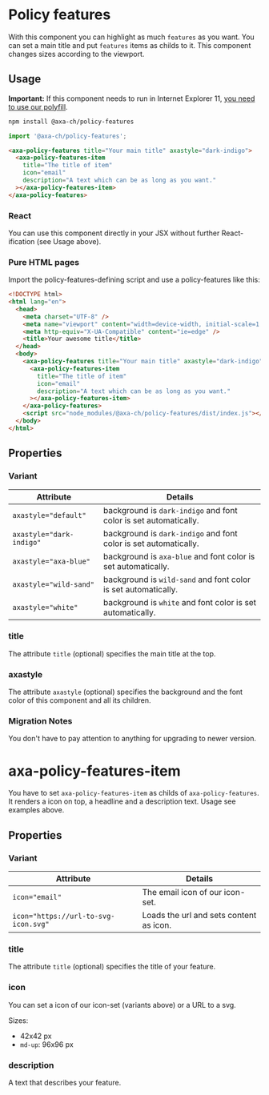 # Policy features

With this component you can highlight as much `features` as you want. You can set a main title and put `features` items as childs to it. This component changes sizes according to the viewport.

## Usage

**Important:** If this component needs to run in Internet Explorer 11, [you need to use our polyfill](https://github.com/axa-ch/patterns-library/tree/develop/src/components/05-utils/polyfill).

```bash
npm install @axa-ch/policy-features
```

```js
import '@axa-ch/policy-features';
```

```html
<axa-policy-features title="Your main title" axastyle="dark-indigo">
  <axa-policy-features-item
    title="The title of item"
    icon="email"
    description="A text which can be as long as you want."
  ></axa-policy-features-item>
</axa-policy-features>
```

### React

You can use this component directly in your JSX without further React-ification (see Usage above).

### Pure HTML pages

Import the policy-features-defining script and use a policy-features like this:

```html
<!DOCTYPE html>
<html lang="en">
  <head>
    <meta charset="UTF-8" />
    <meta name="viewport" content="width=device-width, initial-scale=1.0" />
    <meta http-equiv="X-UA-Compatible" content="ie=edge" />
    <title>Your awesome title</title>
  </head>
  <body>
    <axa-policy-features title="Your main title" axastyle="dark-indigo">
      <axa-policy-features-item
        title="The title of item"
        icon="email"
        description="A text which can be as long as you want."
      ></axa-policy-features-item>
    </axa-policy-features>
    <script src="node_modules/@axa-ch/policy-features/dist/index.js"></script>
  </body>
</html>
```

## Properties

### Variant

| Attribute                | Details                                                          |
| ------------------------ | ---------------------------------------------------------------- |
| `axastyle="default"`     | background is `dark-indigo` and font color is set automatically. |
| `axastyle="dark-indigo"` | background is `dark-indigo` and font color is set automatically. |
| `axastyle="axa-blue"`    | background is `axa-blue` and font color is set automatically.    |
| `axastyle="wild-sand"`   | background is `wild-sand` and font color is set automatically.   |
| `axastyle="white"`       | background is `white` and font color is set automatically.       |

### title

The attribute `title` (optional) specifies the main title at the top.

### axastyle

The attribute `axastyle` (optional) specifies the background and the font color of this component and all its children.

### Migration Notes

You don't have to pay attention to anything for upgrading to newer version.

# axa-policy-features-item

You have to set `axa-policy-features-item` as childs of `axa-policy-features`. It renders a icon on top, a headline and a description text. Usage see examples above.

## Properties

### Variant

| Attribute                            | Details                                 |
| ------------------------------------ | --------------------------------------- |
| `icon="email"`                       | The email icon of our icon-set.         |
| `icon="https://url-to-svg-icon.svg"` | Loads the url and sets content as icon. |

### title

The attribute `title` (optional) specifies the title of your feature.

### icon

You can set a icon of our icon-set (variants above) or a URL to a svg.

Sizes:

- 42x42 px
- `md-up`: 96x96 px

### description

A text that describes your feature.
